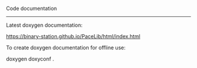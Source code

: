 Code documentation

***

Latest doxygen documentation:

https://binary-station.github.io/PaceLib/html/index.html

To create doxygen documentation for offline use:

doxygen doxyconf .